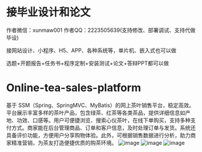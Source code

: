 # 接毕业设计和论文
作者微信：xunmaw001  作者QQ：2223505639(支持修改、部署调试、支持代做毕设)

接网站设计、小程序、H5、APP、各种系统等，单片机、嵌入式也可以做

选题+开题报告+任务书+程序定制+安装测试+论文+答辩PPT都可以做
# Online-tea-sales-platform
基于 SSM（Spring、SpringMVC、MyBatis）的网上茶叶销售平台，稳定高效。平台展示丰富多样的茶叶产品，包含绿茶、红茶等各类茶品，提供详细信息如产地、功效、口感等。用户可便捷浏览、搜索心仪茶叶，在线下单购买，支持多种支付方式。商家能在后台管理商品、订单和客户信息，及时处理订单与发货。系统还具备评价功能，方便用户分享购物体验。此外，可根据销售数据进行分析，助力商家精准营销，为茶友打造便捷优质的购茶环境。 
![image](https://github.com/user-attachments/assets/173f4c54-5d0b-4089-89c3-ee15d3555d0b)
![image](https://github.com/user-attachments/assets/08ddcb4a-7a71-4fe7-a9e7-92be3fb0c5da)
![image](https://github.com/user-attachments/assets/a84cb665-39ad-4221-bdb9-87095e8d05ae)
